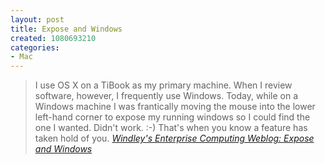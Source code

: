 ```yaml
--- 
layout: post
title: Expose and Windows
created: 1080693210
categories: 
- Mac
---
```

<blockquote>
I use OS X on a TiBook as my primary machine.  When I review software, however, I frequently use Windows.  Today, while on a Windows machine I was frantically moving the mouse into the lower left-hand corner to expose my running windows so I could find the one I wanted.  Didn't work.  :-)  That's when you know a feature has taken hold of you. <cite><a href="http://www.windley.com/2004/03/30.html#a1138">Windley's Enterprise Computing Weblog: Expose and Windows</a></cite>
</blockquote>
